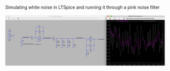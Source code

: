 Simulating white noise in LTSpice and running it through a pink noise filter<BR><BR>
![pcb](LTSpice_White_Pink_Noise.png)<br><br>

